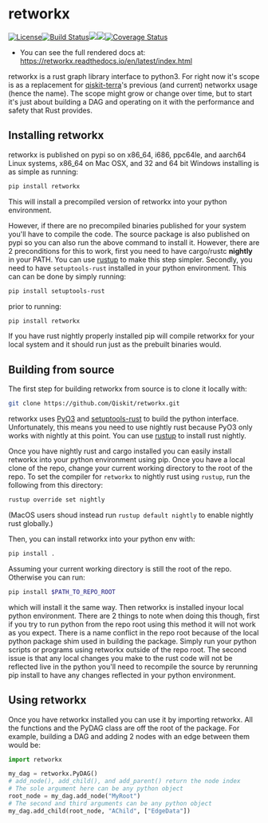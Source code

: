 # retworkx

[![License](https://img.shields.io/github/license/Qiskit/retworkx.svg?style=popout-square)](https://opensource.org/licenses/Apache-2.0)[![Build Status](https://img.shields.io/travis/com/Qiskit/retworkx/master.svg?style=popout-square)](https://travis-ci.com/Qiskit/retworkx)[![](https://img.shields.io/github/release/Qiskit/retworkx.svg?style=popout-square)](https://github.com/Qiskit/retworkx/releases)[![](https://img.shields.io/pypi/dm/retworkx.svg?style=popout-square)](https://pypi.org/project/retworkx/)[![Coverage Status](https://coveralls.io/repos/github/Qiskit/retworkx/badge.svg?branch=master)](https://coveralls.io/github/Qiskit/retworkx?branch=master)

  - You can see the full rendered docs at:
    <https://retworkx.readthedocs.io/en/latest/index.html>

retworkx is a rust graph library interface to python3. For right now
it's scope is as a replacement for
[qiskit-terra](https://github.com/Qiskit/qiskit-terra)'s previous (and
current) networkx usage (hence the name). The scope might grow or change
over time, but to start it's just about building a DAG and operating on
it with the performance and safety that Rust provides.

## Installing retworkx

retworkx is published on pypi so on x86\_64, i686, ppc64le, and aarch64
Linux systems, x86\_64 on Mac OSX, and 32 and 64 bit Windows installing
is as simple as running:

```bash
pip install retworkx
```

This will install a precompiled version of retworkx into your python
environment.

However, if there are no precompiled binaries published for your system
you'll have to compile the code. The source package is also published on
pypi so you can also run the above command to install it. However, there
are 2 preconditions for this to work, first you need to have cargo/rustc
**nightly** in your PATH. You can use [rustup](https://rustup.rs/) to
make this step simpler. Secondly, you need to have `setuptools-rust`
installed in your python environment. This can can be done by simply
running:

```bash
pip install setuptools-rust
```

prior to running:

```bash
pip install retworkx
```

If you have rust nightly properly installed pip will compile retworkx
for your local system and it should run just as the prebuilt binaries
would.

## Building from source

The first step for building retworkx from source is to clone it locally
with:

```bash
git clone https://github.com/Qiskit/retworkx.git
```

retworkx uses [PyO3](https://github.com/pyo3/pyo3) and
[setuptools-rust](https://github.com/PyO3/setuptools-rust) to build the
python interface. Unfortunately, this means you need to use nightly rust
because PyO3 only works with nightly at this point. You can use
[rustup](https://rustup.rs/) to install rust nightly.

Once you have nightly rust and cargo installed you can easily install
retworkx into your python environment using pip. Once you have a local
clone of the repo, change your current working directory to the root of
the repo. To set the compiler for `retworkx` to nightly rust using
`rustup`, run the following from this directory:

```bash
rustup override set nightly
```

(MacOS users shoud instead run `rustup default nightly` to enable
nightly rust globally.)

Then, you can install retworkx into your python env with:
```bash
pip install .
```

Assuming your current working directory is still the root of the repo.
Otherwise you can run:
```bash
pip install $PATH_TO_REPO_ROOT
```

which will install it the same way. Then retworkx is installed inyour
local python environment. There are 2 things to note when doing this
though, first if you try to run python from the repo root using this
method it will not work as you expect. There is a name conflict in the
repo root because of the local python package shim used in building the
package. Simply run your python scripts or programs using retworkx
outside of the repo root. The second issue is that any local changes you
make to the rust code will not be reflected live in the python you'll
need to recompile the source by rerunning pip install to have any
changes reflected in your python environment.

## Using retworkx

Once you have retworkx installed you can use it by importing retworkx.
All the functions and the PyDAG class are off the root of the package.
For example, building a DAG and adding 2 nodes with an edge between them
would be:

```python
import retworkx

my_dag = retworkx.PyDAG()
# add_node(), add_child(), and add_parent() return the node index
# The sole argument here can be any python object
root_node = my_dag.add_node("MyRoot")
# The second and third arguments can be any python object
my_dag.add_child(root_node, "AChild", ["EdgeData"])
```
